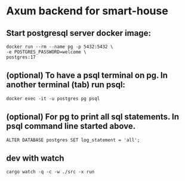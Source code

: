 # Axum backend for smart-house

## Start postgresql server docker image:
```
docker run --rm --name pg -p 5432:5432 \
-e POSTGRES_PASSWORD=welcome \
postgres:17
```
## (optional) To have a psql terminal on pg. In another terminal (tab) run psql:
```
docker exec -it -u postgres pg psql
```

## (optional) For pg to print all sql statements. In psql command line started above.
```
ALTER DATABASE postgres SET log_statement = 'all';
```

## dev with watch
```
cargo watch -q -c -w ./src -x run
``` 